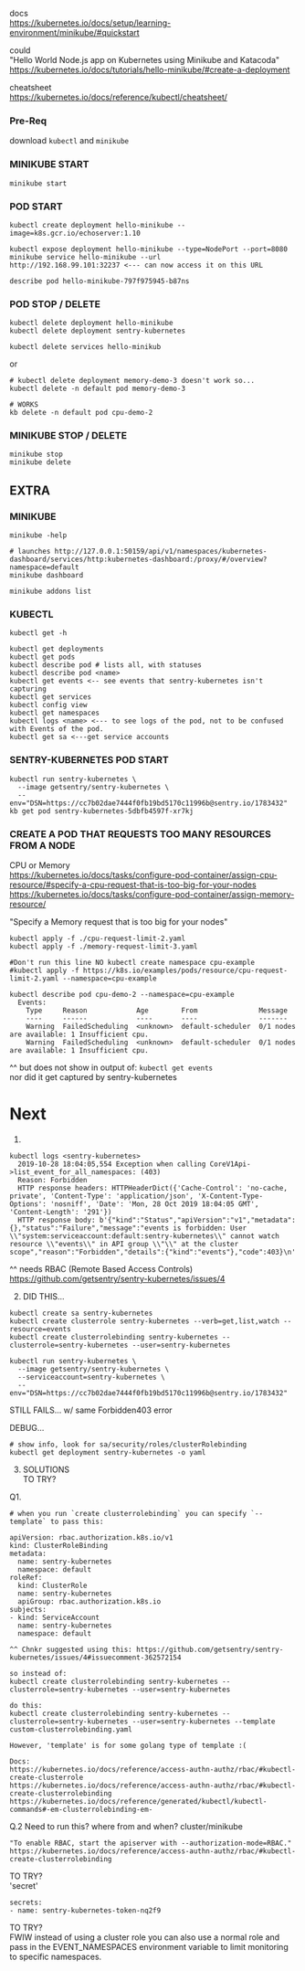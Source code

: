 docs   
https://kubernetes.io/docs/setup/learning-environment/minikube/#quickstart  

could  
"Hello World Node.js app on Kubernetes using Minikube and Katacoda"  
https://kubernetes.io/docs/tutorials/hello-minikube/#create-a-deployment

cheatsheet  
https://kubernetes.io/docs/reference/kubectl/cheatsheet/

### Pre-Req
download `kubectl` and `minikube`

### MINIKUBE START
```
minikube start
```

### POD START
```
kubectl create deployment hello-minikube --image=k8s.gcr.io/echoserver:1.10

kubectl expose deployment hello-minikube --type=NodePort --port=8080
minikube service hello-minikube --url
http://192.168.99.101:32237 <--- can now access it on this URL

describe pod hello-minikube-797f975945-b87ns
```

### POD STOP / DELETE
```
kubectl delete deployment hello-minikube
kubectl delete deployment sentry-kubernetes

kubectl delete services hello-minikub
```
or
```
# kubectl delete deployment memory-demo-3 doesn't work so...
kubectl delete -n default pod memory-demo-3

# WORKS
kb delete -n default pod cpu-demo-2
```

### MINIKUBE STOP / DELETE
```
minikube stop
minikube delete
```

## EXTRA
### MINIKUBE
`minikube -help`

```
# launches http://127.0.0.1:50159/api/v1/namespaces/kubernetes-dashboard/services/http:kubernetes-dashboard:/proxy/#/overview?namespace=default
minikube dashboard

minikube addons list
```
### KUBECTL
`kubectl get -h`
```
kubectl get deployments
kubectl get pods
kubectl describe pod # lists all, with statuses
kubectl describe pod <name>
kubectl get events <-- see events that sentry-kubernetes isn't capturing
kubectl get services
kubectl config view
kubectl get namespaces
kubectl logs <name> <--- to see logs of the pod, not to be confused with Events of the pod.
kubectl get sa <---get service accounts
```
### SENTRY-KUBERNETES POD START
```
kubectl run sentry-kubernetes \
  --image getsentry/sentry-kubernetes \
  --env="DSN=https://cc7b02dae7444f0fb19bd5170c11996b@sentry.io/1783432"
kb get pod sentry-kubernetes-5dbfb4597f-xr7kj
```

### CREATE A POD THAT REQUESTS TOO MANY RESOURCES FROM A NODE
CPU or Memory  
https://kubernetes.io/docs/tasks/configure-pod-container/assign-cpu-resource/#specify-a-cpu-request-that-is-too-big-for-your-nodes  
https://kubernetes.io/docs/tasks/configure-pod-container/assign-memory-resource/

"Specify a Memory request that is too big for your nodes"  
```
kubectl apply -f ./cpu-request-limit-2.yaml
kubectl apply -f ./memory-request-limit-3.yaml
```

```
#Don't run this line NO kubectl create namespace cpu-example
#kubectl apply -f https://k8s.io/examples/pods/resource/cpu-request-limit-2.yaml --namespace=cpu-example

kubectl describe pod cpu-demo-2 --namespace=cpu-example
  Events:
    Type     Reason            Age        From               Message
    ----     ------            ----       ----               -------
    Warning  FailedScheduling  <unknown>  default-scheduler  0/1 nodes are available: 1 Insufficient cpu.
    Warning  FailedScheduling  <unknown>  default-scheduler  0/1 nodes are available: 1 Insufficient cpu.
```
^^ but does not show in output of:
`kubectl get events`  
nor did it get captured by sentry-kubernetes


# Next

1.
```
kubectl logs <sentry-kubernetes>
  2019-10-28 18:04:05,554 Exception when calling CoreV1Api->list_event_for_all_namespaces: (403)
  Reason: Forbidden
  HTTP response headers: HTTPHeaderDict({'Cache-Control': 'no-cache, private', 'Content-Type': 'application/json', 'X-Content-Type-Options': 'nosniff', 'Date': 'Mon, 28 Oct 2019 18:04:05 GMT', 'Content-Length': '291'})
  HTTP response body: b'{"kind":"Status","apiVersion":"v1","metadata":{},"status":"Failure","message":"events is forbidden: User \\"system:serviceaccount:default:sentry-kubernetes\\" cannot watch resource \\"events\\" in API group \\"\\" at the cluster scope","reason":"Forbidden","details":{"kind":"events"},"code":403}\n'
```
^^ needs RBAC (Remote Based Access Controls)
https://github.com/getsentry/sentry-kubernetes/issues/4


2. DID THIS...
```
kubectl create sa sentry-kubernetes
kubectl create clusterrole sentry-kubernetes --verb=get,list,watch --resource=events
kubectl create clusterrolebinding sentry-kubernetes --clusterrole=sentry-kubernetes --user=sentry-kubernetes

kubectl run sentry-kubernetes \
  --image getsentry/sentry-kubernetes \
  --serviceaccount=sentry-kubernetes \
  --env="DSN=https://cc7b02dae7444f0fb19bd5170c11996b@sentry.io/1783432"
```
STILL FAILS... w/ same Forbidden403 error


DEBUG...
```
# show info, look for sa/security/roles/clusterRolebinding
kubectl get deployment sentry-kubernetes -o yaml  
```

3. SOLUTIONS  
TO TRY?

Q1.
```
# when you run `create clusterrolebinding` you can specify `--template` to pass this:

apiVersion: rbac.authorization.k8s.io/v1
kind: ClusterRoleBinding
metadata:
  name: sentry-kubernetes
  namespace: default
roleRef:
  kind: ClusterRole
  name: sentry-kubernetes
  apiGroup: rbac.authorization.k8s.io  
subjects:
- kind: ServiceAccount
  name: sentry-kubernetes
  namespace: default  

^^ Chnkr suggested using this: https://github.com/getsentry/sentry-kubernetes/issues/4#issuecomment-362572154

so instead of:
kubectl create clusterrolebinding sentry-kubernetes --clusterrole=sentry-kubernetes --user=sentry-kubernetes

do this:
kubectl create clusterrolebinding sentry-kubernetes --clusterrole=sentry-kubernetes --user=sentry-kubernetes --template custom-clusterrolebinding.yaml

However, 'template' is for some golang type of template :(

Docs:
https://kubernetes.io/docs/reference/access-authn-authz/rbac/#kubectl-create-clusterrole
https://kubernetes.io/docs/reference/access-authn-authz/rbac/#kubectl-create-clusterrolebinding
https://kubernetes.io/docs/reference/generated/kubectl/kubectl-commands#-em-clusterrolebinding-em-
```

Q.2
Need to run this? where from and when? cluster/minikube
```
"To enable RBAC, start the apiserver with --authorization-mode=RBAC."  
https://kubernetes.io/docs/reference/access-authn-authz/rbac/#kubectl-create-clusterrolebinding
```

TO TRY?  
'secret'
```
secrets:
- name: sentry-kubernetes-token-nq2f9
```

TO TRY?  
FWIW instead of using a cluster role you can also use a normal role and pass in the EVENT_NAMESPACES environment variable to limit monitoring to specific namespaces.